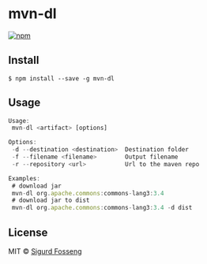 # mvn-dl

[![npm][npm-image]][npm-url]

[travis-image]: https://img.shields.io/travis/laat/mvn-dl.svg?style=flat&branch=master
[travis-url]: https://travis-ci.org/laat/mvn-dl
[npm-image]: https://img.shields.io/npm/v/mvn-dl.svg?style=flat
[npm-url]: https://npmjs.org/package/mvn-dl

## Install

```
$ npm install --save -g mvn-dl
```

## Usage

```js
Usage:
 mvn-dl <artifact> [options]

Options:
 -d --destination <destination>  Destination folder
 -f --filename <filename>        Output filename
 -r --repository <url>           Url to the maven repo

Examples:
 # download jar
 mvn-dl org.apache.commons:commons-lang3:3.4
 # download jar to dist
 mvn-dl org.apache.commons:commons-lang3:3.4 -d dist
```

## License

MIT © [Sigurd Fosseng](http://github.com/laat)
